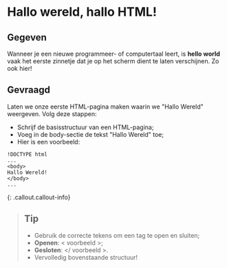# Hallo wereld, hallo HTML!

## Gegeven
Wanneer je een nieuwe programmeer- of computertaal leert, is **hello world** vaak het eerste zinnetje dat je op het scherm dient te laten verschijnen. Zo ook hier! 

## Gevraagd
Laten we onze eerste HTML-pagina maken waarin we "Hallo Wereld" weergeven. Volg deze stappen:

* Schrijf de basisstructuur van een HTML-pagina;
* Voeg in de body-sectie de tekst "Hallo Wereld" toe;
* Hier is een voorbeeld:

  
```
!DOCTYPE html
... 
<body>
Hallo Wereld!
</body>
... 
```

{: .callout.callout-info}
>## Tip
>* Gebruik de correcte tekens om een tag te open en sluiten; 
>* **Openen**: < voorbeeld >; 
>* **Gesloten**: </ voorbeeld >. 
>* Vervolledig bovenstaande structuur!

